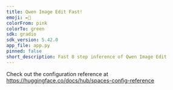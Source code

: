 ```yaml
---
title: Qwen Image Edit Fast!
emoji: ✒️💨
colorFrom: pink
colorTo: green
sdk: gradio
sdk_version: 5.42.0
app_file: app.py
pinned: false
short_description: Fast 8 step inference of Qwen Image Edit
---
```


Check out the configuration reference at https://huggingface.co/docs/hub/spaces-config-reference